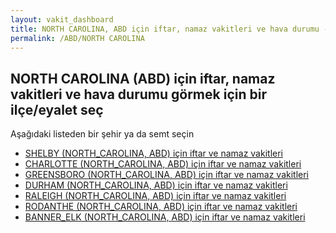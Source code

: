 ```yaml
---
layout: vakit_dashboard
title: NORTH CAROLINA, ABD için iftar, namaz vakitleri ve hava durumu - ilçe/eyalet seç
permalink: /ABD/NORTH CAROLINA
---
```


## NORTH CAROLINA (ABD) için iftar, namaz vakitleri ve hava durumu  görmek için bir ilçe/eyalet seç

Aşağıdaki listeden bir şehir ya da semt seçin

* [SHELBY (NORTH_CAROLINA, ABD) için iftar ve namaz vakitleri](/ABD/NORTH_CAROLINA/SHELBY)
* [CHARLOTTE (NORTH_CAROLINA, ABD) için iftar ve namaz vakitleri](/ABD/NORTH_CAROLINA/CHARLOTTE)
* [GREENSBORO (NORTH_CAROLINA, ABD) için iftar ve namaz vakitleri](/ABD/NORTH_CAROLINA/GREENSBORO)
* [DURHAM (NORTH_CAROLINA, ABD) için iftar ve namaz vakitleri](/ABD/NORTH_CAROLINA/DURHAM)
* [RALEIGH (NORTH_CAROLINA, ABD) için iftar ve namaz vakitleri](/ABD/NORTH_CAROLINA/RALEIGH)
* [RODANTHE (NORTH_CAROLINA, ABD) için iftar ve namaz vakitleri](/ABD/NORTH_CAROLINA/RODANTHE)
* [BANNER_ELK (NORTH_CAROLINA, ABD) için iftar ve namaz vakitleri](/ABD/NORTH_CAROLINA/BANNER_ELK)

<script type="text/javascript">
  var GLOBAL_COUNTRY = 'ABD';
  var GLOBAL_CITY = 'NORTH CAROLINA';
  var GLOBAL_STATE = 'NORTH CAROLINA';
</script>
